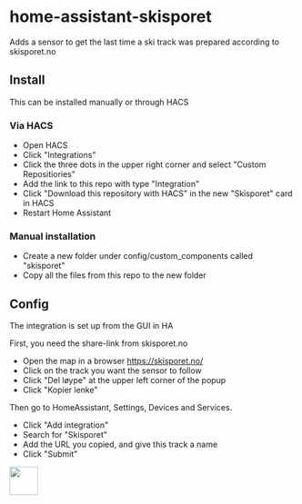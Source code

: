 # home-assistant-skisporet

Adds a sensor to get the last time a ski track was prepared according to skisporet.no

## Install

This can be installed manually or through HACS

### Via HACS
* Open HACS
* Click "Integrations"
* Click the three dots in the upper right corner and select "Custom Repositiories"
* Add the link to this repo with type "Integration"
* Click "Download this repository with HACS" in the new "Skisporet" card in HACS
* Restart Home Assistant

### Manual installation
* Create a new folder under config/custom_components called "skisporet"
* Copy all the files from this repo to the new folder

## Config
The integration is set up from the GUI in HA

First, you need the share-link from skisporet.no
* Open the map in a browser https://skisporet.no/
* Click on the track you want the sensor to follow
* Click "Del løype" at the upper left corner of the popup
* Click "Kopier lenke"

Then go to HomeAssistant, Settings, Devices and Services.
* Click "Add integration"
* Search for "Skisporet"
* Add the URL you copied, and give this track a name
* Click "Submit"

<a href="https://www.buymeacoffee.com/olatho" target="_blank">
<img src="https://user-images.githubusercontent.com/203184/184674974-db7b9e53-8c5a-40a0-bf71-c01311b36b0a.png" style="height: 50px !important;"> 
</a>
